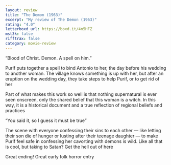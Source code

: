 ```yaml
---
layout: review
title: "The Demon (1963)"
excerpt: "My review of The Demon (1963)"
rating: "4.0"
letterboxd_url: https://boxd.it/4n5HFZ
mst3k: false
rifftrax: false
category: movie-review
---
```


“Blood of Christ. Demon. A spell on him.”

Purif puts together a spell to bind Antonio to her, the day before his wedding to another woman. The village knows something is up with her, but after an eruption on the wedding day, they take steps to help Purif, or to get rid of her

Part of what makes this work so well is that nothing supernatural is ever seen onscreen, only the shared belief that this woman is a witch. In this way, it is a historical document and a true reflection of regional beliefs and practices

“You said it, so I guess it must be true”

The scene with everyone confessing their sins to each other — like letting their son die of hunger or lusting after their teenage daughter — to make Purif feel safe in confessing her cavorting with demons is wild. Like all that is cool, but taking to Satan? Get the hell out of here

Great ending! Great early folk horror entry
